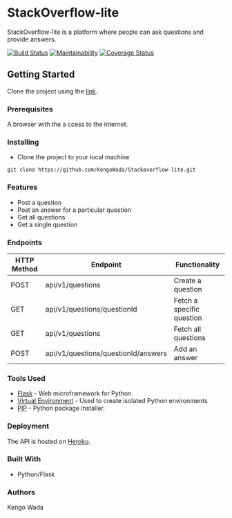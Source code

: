 # StackOverflow-lite

StackOverflow-lite is a platform where people can ask questions and provide answers.

[![Build Status](https://travis-ci.org/KengoWada/Stackoverflow-lite-API.svg?branch=api)](https://travis-ci.org/KengoWada/Stackoverflow-lite-API) [![Maintainability](https://api.codeclimate.com/v1/badges/6cdbe0208a6102b00787/maintainability)](https://codeclimate.com/github/KengoWada/Stackoverflow-lite-API/maintainability) [![Coverage Status](https://coveralls.io/repos/github/KengoWada/Stackoverflow-lite-API/badge.svg?branch=api)](https://coveralls.io/github/KengoWada/Stackoverflow-lite-API?branch=api)

## Getting Started

Clone the project using the [link](https://github.com/KengoWada/Stackoverflow-lite).

### Prerequisites

A browser with the a ccess to the internet.

### Installing

* Clone the project to your local machine
```
git clone https://github.com/KengoWada/Stackoverflow-lite.git
```

### Features

* Post a question
* Post an answer for a particular question
* Get all questions
* Get a single question


### Endpoints

HTTP Method|Endpoint|Functionality
-----------|--------|-------------
POST|api/v1/questions|Create a question
GET|api/v1/questions/questionId|Fetch a specific question
GET|api/v1/questions|Fetch all questions
POST|api/v1/questions/questionId/answers|Add an answer


### Tools Used

* [Flask](http://flask.pocoo.org/) - Web microframework for Python.
* [Virtual Environment](https://virtualenv.pypa.io/en/stable/) - Used to create isolated Python environments
* [PIP](https://pip.pypa.io/en/stable/) - Python package installer.


### Deployment

The API is hosted on [Heroku]().

### Built With

* Python/Flask

### Authors

Kengo Wada